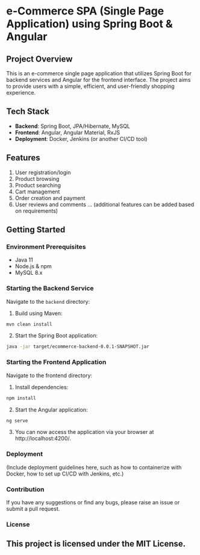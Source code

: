 # e-Commerce SPA (Single Page Application) using Spring Boot & Angular

## Project Overview

This is an e-commerce single page application that utilizes Spring Boot for backend services and Angular for the frontend interface. The project aims to provide users with a simple, efficient, and user-friendly shopping experience.

## Tech Stack

- **Backend**: Spring Boot, JPA/Hibernate, MySQL
- **Frontend**: Angular, Angular Material, RxJS
- **Deployment**: Docker, Jenkins (or another CI/CD tool)

## Features

1. User registration/login
2. Product browsing
3. Product searching
4. Cart management
5. Order creation and payment
6. User reviews and comments
... (additional features can be added based on requirements)

## Getting Started

### Environment Prerequisites

- Java 11
- Node.js & npm
- MySQL 8.x

### Starting the Backend Service

Navigate to the `backend` directory:

1. Build using Maven:
```bash
mvn clean install
```

2. Start the Spring Boot application:
```bash
java -jar target/ecommerce-backend-0.0.1-SNAPSHOT.jar
```

### Starting the Frontend Application
Navigate to the frontend directory:

1. Install dependencies:
```bash
npm install
```

2. Start the Angular application:
```bash
ng serve
```
3. You can now access the application via your browser at http://localhost:4200/.

### Deployment
(Include deployment guidelines here, such as how to containerize with Docker, how to set up CI/CD with Jenkins, etc.)

### Contribution
If you have any suggestions or find any bugs, please raise an issue or submit a pull request.

### License
This project is licensed under the MIT License.
---
